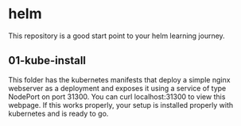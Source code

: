 # helm
This repository is a good start point to your helm learning journey.

## 01-kube-install
This folder has the kubernetes manifests that deploy a simple nginx webserver as a deployment and exposes it using a service of type NodePort on port 31300.
You can curl localhost:31300 to view this webpage.
If this works properly, your setup is installed properly with kubernetes and is ready to go.
